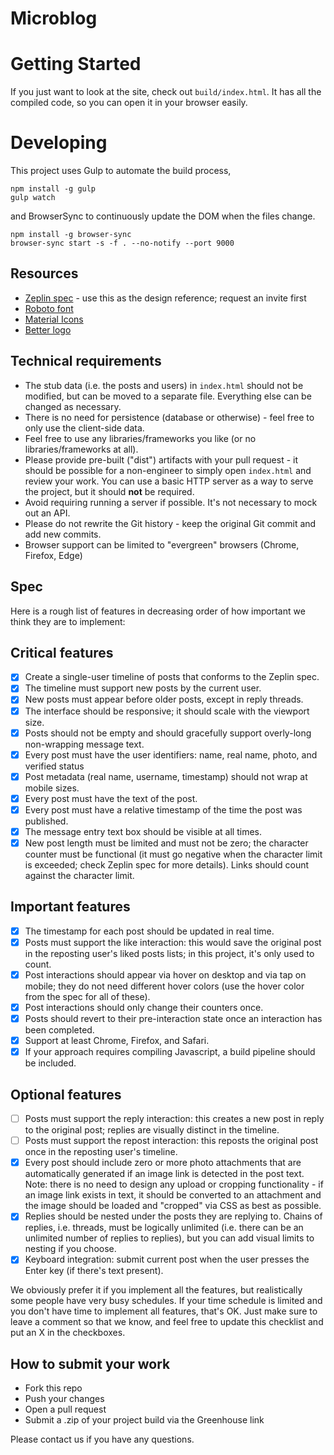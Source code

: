 
# Microblog

# Getting Started

If you just want to look at the site, check out `build/index.html`. It has all the compiled code, so you can open it in your browser easily.

# Developing

This project uses Gulp to automate the build process,
```
npm install -g gulp
gulp watch
```

and BrowserSync to continuously update the DOM when the files change.

```
npm install -g browser-sync
browser-sync start -s -f . --no-notify --port 9000
```

## Resources

* [Zeplin spec](https://zpl.io/Tycej) - use this as the design reference; request an invite first
* [Roboto font](https://fonts.google.com/specimen/Roboto)
* [Material Icons](http://google.github.io/material-design-icons/)
* [Better logo](better-icon.svg)

## Technical requirements

* The stub data (i.e. the posts and users) in `index.html` should not be modified, but can be moved to a separate file. Everything else can be changed as necessary.
* There is no need for persistence (database or otherwise) - feel free to only use the client-side data.
* Feel free to use any libraries/frameworks you like (or no libraries/frameworks at all).
* Please provide pre-built ("dist") artifacts with your pull request - it should be possible for a non-engineer to simply open `index.html` and review your work. You can use a basic HTTP server as a way to serve the project, but it should **not** be required.
* Avoid requiring running a server if possible. It's not necessary to mock out an API.
* Please do not rewrite the Git history - keep the original Git commit and add new commits.
* Browser support can be limited to "evergreen" browsers (Chrome, Firefox, Edge)

## Spec

Here is a rough list of features in decreasing order of how important we think they are to implement:

## Critical features

* [X] Create a single-user timeline of posts that conforms to the Zeplin spec.
* [X] The timeline must support new posts by the current user.
* [X] New posts must appear before older posts, except in reply threads.
* [X] The interface should be responsive; it should scale with the viewport size.
* [X] Posts should not be empty and should gracefully support overly-long non-wrapping message text.
* [X] Every post must have the user identifiers: name, real name, photo, and verified status
* [X] Post metadata (real name, username, timestamp) should not wrap at mobile sizes.
* [X] Every post must have the text of the post.
* [X] Every post must have a relative timestamp of the time the post was published.
* [X] The message entry text box should be visible at all times.
* [X] New post length must be limited and must not be zero; the character counter must be functional (it must go negative when the character limit is exceeded; check Zeplin spec for more details). Links should count against the character limit.

## Important features

* [X] The timestamp for each post should be updated in real time.
* [X] Posts must support the like interaction: this would save the original post in the reposting user's liked posts lists; in this project, it's only used to count.
* [X] Post interactions should appear via hover on desktop and via tap on mobile; they do not need different hover colors (use the hover color from the spec for all of these).
* [X] Post interactions should only change their counters once.
* [X] Posts should revert to their pre-interaction state once an interaction has been completed.
* [X] Support at least Chrome, Firefox, and Safari.
* [X] If your approach requires compiling Javascript, a build pipeline should be included.

## Optional features

* [ ] Posts must support the reply interaction: this creates a new post in reply to the original post; replies are visually distinct in the timeline.
* [ ] Posts must support the repost interaction: this reposts the original post once in the reposting user's timeline.
* [X] Every post should include zero or more photo attachments that are automatically generated if an image link is detected in the post text. Note: there is no need to design any upload or cropping functionality - if an image link exists in text, it should be converted to an attachment and the image should be loaded and "cropped" via CSS as best as possible.
* [X] Replies should be nested under the posts they are replying to. Chains of replies, i.e. threads, must be logically unlimited (i.e. there can be an unlimited number of replies to replies), but you can add visual limits to nesting if you choose.
* [X] Keyboard integration: submit current post when the user presses the Enter key (if there's text present).

We obviously prefer it if you implement all the features, but realistically some people have very busy schedules. If your time schedule is limited and you don't have time to implement all features, that's OK. Just make sure to leave a comment so that we know, and feel free to update this checklist and put an X in the checkboxes.

## How to submit your work

* Fork this repo
* Push your changes
* Open a pull request
* Submit a .zip of your project build via the Greenhouse link

Please contact us if you have any questions.
